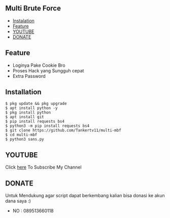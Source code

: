 ## Multi Brute Force
* [Instalation](#installation)
* [Feature](#feature)
* [YOUTUBE](#youtube)
* [DONATE](#donate)

## Feature
* Loginya Pake Cookie Bro
* Proses Hack yang Sungguh cepat 
* Extra Password

## Installation
```
$ pkg update && pkg upgrade
$ apt install python -y
$ pkg install python
$ apt install git
$ pip install requests bs4
$ python3 -m pip install requests bs4
$ git clone https://github.com/Tankertv11/multi-mbf
$ cd multi-mbf
$ python3 sans.py
```

## YOUTUBE
Click [here](https://www.youtube.com/c/tankertv) To Subscribe My Channel


## DONATE
Untuk Mendukung agar script dapat berkembang kalian bisa donasi ke akun dana saya :)
<ul><li>NO : 089513660118</ul></li>
